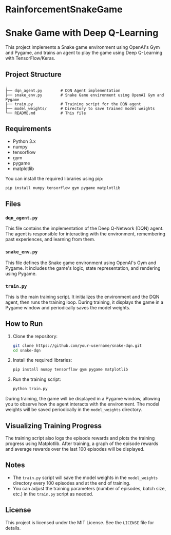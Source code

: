 # RainforcementSnakeGame

# Snake Game with Deep Q-Learning

This project implements a Snake game environment using OpenAI's Gym and Pygame, and trains an agent to play the game using Deep Q-Learning with TensorFlow/Keras.

## Project Structure

```
.
├── dqn_agent.py        # DQN Agent implementation
├── snake_env.py        # Snake Game environment using OpenAI Gym and Pygame
├── train.py            # Training script for the DQN agent
├── model_weights/      # Directory to save trained model weights
└── README.md           # This file
```

## Requirements

- Python 3.x
- numpy
- tensorflow
- gym
- pygame
- matplotlib

You can install the required libraries using pip:

```sh
pip install numpy tensorflow gym pygame matplotlib
```

## Files

### `dqn_agent.py`

This file contains the implementation of the Deep Q-Network (DQN) agent. The agent is responsible for interacting with the environment, remembering past experiences, and learning from them.

### `snake_env.py`

This file defines the Snake game environment using OpenAI's Gym and Pygame. It includes the game's logic, state representation, and rendering using Pygame.

### `train.py`

This is the main training script. It initializes the environment and the DQN agent, then runs the training loop. During training, it displays the game in a Pygame window and periodically saves the model weights.

## How to Run

1. Clone the repository:

   ```sh
   git clone https://github.com/your-username/snake-dqn.git
   cd snake-dqn
   ```

2. Install the required libraries:

   ```sh
   pip install numpy tensorflow gym pygame matplotlib
   ```

3. Run the training script:

   ```sh
   python train.py
   ```

During training, the game will be displayed in a Pygame window, allowing you to observe how the agent interacts with the environment. The model weights will be saved periodically in the `model_weights` directory.

## Visualizing Training Progress

The training script also logs the episode rewards and plots the training progress using Matplotlib. After training, a graph of the episode rewards and average rewards over the last 100 episodes will be displayed.

## Notes

- The `train.py` script will save the model weights in the `model_weights` directory every 100 episodes and at the end of training.
- You can adjust the training parameters (number of episodes, batch size, etc.) in the `train.py` script as needed.

## License

This project is licensed under the MIT License. See the `LICENSE` file for details.
